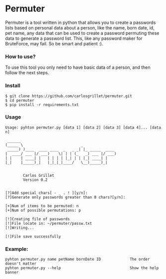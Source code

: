# Permuter

Permuter is a tool written in python that allows you to create a passwords lists based on personal data about a person, like the name, born date, id, pet name, any data that can be used to create a password permuting these data to generate a password list. This, like any password maker for BruteForce, may fail. So be smart and patient :).

### How to use?

To use this tool you only need to have basic data of a person, and then follow the next steps.

### Install

```
$ git clone https://github.com/carlosgrillet/permuter.git
$ cd permuter
$ pip install -r requirements.txt
```
### Usage
```
Usage: pyhton permuter.py [data 1] [data 2] [data 3] [data 4]... [data n]

 ______                                           
(_____ \                          _               
 _____) )____  ____ ____  _   _ _| |_ _____  ____ 
|  ____/ ___ |/ ___)    \| | | (_   _) ___ |/ ___)
| |    | ____| |   | | | | |_| | | |_| ____| |    
|_|    |_____)_|   |_|_|_|____/   \__)_____)_|    
                                                  

		Carlos Grillet
		Version 0.2


[?]Add special chars[ - _ . ! ][y/n]:
[?]Generate only passwords greater than 8 chars?[y/n]:

[+]Num of items to be permuted: n
[+]Num of possible permutations: p

[!]Creating file of passwords
[!]File locate in: ~/permuter/passw.txt
[!]Writing...

[!]File save successfully
```

### Example:
```
pyhton permuter.py name petName bornDate ID             The order doesn't matter
pyhton permuter.py --help                               Show the help banner 
```

